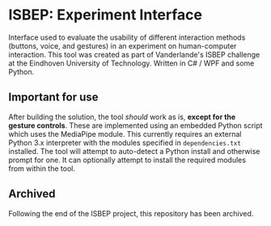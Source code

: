 # ISBEP: Experiment Interface
Interface used to evaluate the usability of different interaction methods (buttons, voice, and gestures) in an experiment on human-computer interaction. This tool was created as part of Vanderlande's ISBEP challenge at the Eindhoven University of Technology. Written in C# / WPF and some Python.

## Important for use
After building the solution, the tool _should_ work as is, **except for the gesture controls**. These are implemented using an embedded Python script which uses the MediaPipe module. This currently requires an external Python 3.x interpreter with the modules specified in `dependencies.txt` installed. The tool will attempt to auto-detect a Python install and otherwise prompt for one. It can optionally attempt to install the required modules from within the tool.

## Archived
Following the end of the ISBEP project, this repository has been archived.
